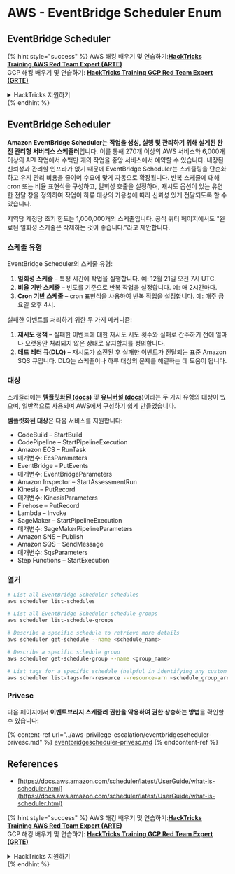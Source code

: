 # AWS - EventBridge Scheduler Enum

## EventBridge Scheduler

{% hint style="success" %}
AWS 해킹 배우기 및 연습하기:<img src="../../../.gitbook/assets/image (1) (1) (1).png" alt="" data-size="line">[**HackTricks Training AWS Red Team Expert (ARTE)**](https://training.hacktricks.xyz/courses/arte)<img src="../../../.gitbook/assets/image (1) (1) (1).png" alt="" data-size="line">\
GCP 해킹 배우기 및 연습하기: <img src="../../../.gitbook/assets/image (2).png" alt="" data-size="line">[**HackTricks Training GCP Red Team Expert (GRTE)**<img src="../../../.gitbook/assets/image (2).png" alt="" data-size="line">](https://training.hacktricks.xyz/courses/grte)

<details>

<summary>HackTricks 지원하기</summary>

* [**구독 계획**](https://github.com/sponsors/carlospolop) 확인하기!
* **💬 [**Discord 그룹**](https://discord.gg/hRep4RUj7f) 또는 [**텔레그램 그룹**](https://t.me/peass)에 참여하거나 **Twitter** 🐦 [**@hacktricks\_live**](https://twitter.com/hacktricks_live)**를 팔로우하세요.**
* **[**HackTricks**](https://github.com/carlospolop/hacktricks) 및 [**HackTricks Cloud**](https://github.com/carlospolop/hacktricks-cloud) 깃허브 리포지토리에 PR을 제출하여 해킹 팁을 공유하세요.**

</details>
{% endhint %}

## EventBridge Scheduler

**Amazon EventBridge Scheduler**는 **작업을 생성, 실행 및 관리하기 위해 설계된 완전 관리형 서버리스 스케줄러**입니다. 이를 통해 270개 이상의 AWS 서비스와 6,000개 이상의 API 작업에서 수백만 개의 작업을 중앙 서비스에서 예약할 수 있습니다. 내장된 신뢰성과 관리할 인프라가 없기 때문에 EventBridge Scheduler는 스케줄링을 단순화하고 유지 관리 비용을 줄이며 수요에 맞게 자동으로 확장됩니다. 반복 스케줄에 대해 cron 또는 비율 표현식을 구성하고, 일회성 호출을 설정하며, 재시도 옵션이 있는 유연한 전달 창을 정의하여 작업이 하류 대상의 가용성에 따라 신뢰성 있게 전달되도록 할 수 있습니다.

지역당 계정당 초기 한도는 1,000,000개의 스케줄입니다. 공식 쿼터 페이지에서도 "완료된 일회성 스케줄은 삭제하는 것이 좋습니다."라고 제안합니다.&#x20;

### 스케줄 유형

EventBridge Scheduler의 스케줄 유형:

1. **일회성 스케줄** – 특정 시간에 작업을 실행합니다. 예: 12월 21일 오전 7시 UTC.
2. **비율 기반 스케줄** – 빈도를 기준으로 반복 작업을 설정합니다. 예: 매 2시간마다.
3. **Cron 기반 스케줄** – cron 표현식을 사용하여 반복 작업을 설정합니다. 예: 매주 금요일 오후 4시.

실패한 이벤트를 처리하기 위한 두 가지 메커니즘:

1. **재시도 정책** – 실패한 이벤트에 대한 재시도 시도 횟수와 실패로 간주하기 전에 얼마나 오랫동안 처리되지 않은 상태로 유지할지를 정의합니다.
2. **데드 레터 큐(DLQ)** – 재시도가 소진된 후 실패한 이벤트가 전달되는 표준 Amazon SQS 큐입니다. DLQ는 스케줄이나 하류 대상의 문제를 해결하는 데 도움이 됩니다.

### 대상

스케줄러에는 [**템플릿화된 (docs)**](https://docs.aws.amazon.com/scheduler/latest/UserGuide/managing-targets-templated.html) 및 [**유니버설 (docs)**](https://docs.aws.amazon.com/scheduler/latest/UserGuide/managing-targets-universal.html)이라는 두 가지 유형의 대상이 있으며, 일반적으로 사용되며 AWS에서 구성하기 쉽게 만들었습니다.

**템플릿화된 대상**은 다음 서비스를 지원합니다:

* CodeBuild – StartBuild
* CodePipeline – StartPipelineExecution
* Amazon ECS – RunTask
* 매개변수: EcsParameters
* EventBridge – PutEvents
* 매개변수: EventBridgeParameters
* Amazon Inspector – StartAssessmentRun
* Kinesis – PutRecord
* 매개변수: KinesisParameters
* Firehose – PutRecord
* Lambda – Invoke
* SageMaker – StartPipelineExecution
* 매개변수: SageMakerPipelineParameters
* Amazon SNS – Publish
* Amazon SQS – SendMessage
* 매개변수: SqsParameters
* Step Functions – StartExecution

### 열거
```bash
# List all EventBridge Scheduler schedules
aws scheduler list-schedules

# List all EventBridge Scheduler schedule groups
aws scheduler list-schedule-groups

# Describe a specific schedule to retrieve more details
aws scheduler get-schedule --name <schedule_name>

# Describe a specific schedule group
aws scheduler get-schedule-group --name <group_name>

# List tags for a specific schedule (helpful in identifying any custom tags or permissions)
aws scheduler list-tags-for-resource --resource-arn <schedule_group_arn>
```
### Privesc

다음 페이지에서 **이벤트브리지 스케줄러 권한을 악용하여 권한 상승하는 방법**을 확인할 수 있습니다:

{% content-ref url="../aws-privilege-escalation/eventbridgescheduler-privesc.md" %}
[eventbridgescheduler-privesc.md](../aws-privilege-escalation/eventbridgescheduler-privesc.md)
{% endcontent-ref %}

## References

* [https://docs.aws.amazon.com/scheduler/latest/UserGuide/what-is-scheduler.html](https://docs.aws.amazon.com/scheduler/latest/UserGuide/what-is-scheduler.html)

{% hint style="success" %}
AWS 해킹 배우기 및 연습하기:<img src="../../../.gitbook/assets/image (1) (1) (1).png" alt="" data-size="line">[**HackTricks Training AWS Red Team Expert (ARTE)**](https://training.hacktricks.xyz/courses/arte)<img src="../../../.gitbook/assets/image (1) (1) (1).png" alt="" data-size="line">\
GCP 해킹 배우기 및 연습하기: <img src="../../../.gitbook/assets/image (2).png" alt="" data-size="line">[**HackTricks Training GCP Red Team Expert (GRTE)**<img src="../../../.gitbook/assets/image (2).png" alt="" data-size="line">](https://training.hacktricks.xyz/courses/grte)

<details>

<summary>HackTricks 지원하기</summary>

* [**구독 계획**](https://github.com/sponsors/carlospolop) 확인하기!
* **💬 [**Discord 그룹**](https://discord.gg/hRep4RUj7f) 또는 [**텔레그램 그룹**](https://t.me/peass)에 참여하거나 **Twitter** 🐦 [**@hacktricks\_live**](https://twitter.com/hacktricks_live)**를 팔로우하세요.**
* **[**HackTricks**](https://github.com/carlospolop/hacktricks) 및 [**HackTricks Cloud**](https://github.com/carlospolop/hacktricks-cloud) 깃허브 리포지토리에 PR을 제출하여 해킹 팁을 공유하세요.**

</details>
{% endhint %}
